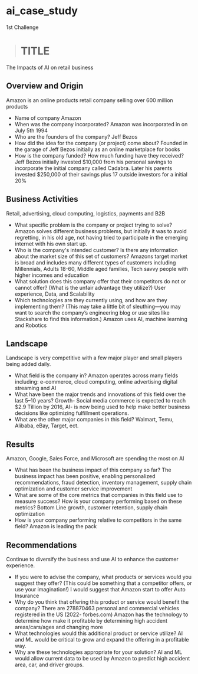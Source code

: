 # ai_case_study
1st Challenge  
># TITLE
The Impacts of AI on retail business
## Overview and Origin
Amazon is an online products retail company selling over 600 million products
* Name of company
Amazon
* When was the company incorporated?
Amazon was incorporated in on July 5th 1994
* Who are the founders of the company?
Jeff Bezos
* How did the idea for the company (or project) come about?
Founded in the garage of Jeff Bezos initially as an online marketplace for books
* How is the company funded? How much funding have they received?
Jeff Bezos initially invested $10,000 from his personal savings to incorporate the initial company called Cadabra. Later his parents invested $250,000 of their savings plus 17 outside investors for a initial 20%
## Business Activities
Retail, advertising, cloud computing, logistics, payments and B2B 
* What specific problem is the company or project trying to solve?
Amazon solves different business problems, but initially it was to avoid regretting, in his old age, not having tried to participate in the emerging internet with his own start up. 
* Who is the company's intended customer? Is there any information about the market size of this set of customers?
Amazons target market is broad and includes many different types of customers including Millennials, Adults 18-60, Middle aged families, Tech savvy people with higher incomes and education
* What solution does this company offer that their competitors do not or cannot offer? (What is the unfair advantage they utilize?)
User experience, Data, and Scalability
* Which technologies are they currently using, and how are they implementing them? (This may take a little bit of sleuthing&mdash;you may want to search the company’s engineering blog or use sites like Stackshare to find this information.)
Amazon uses AI, machine learning and Robotics
## Landscape
Landscape is very competitive with a few major player and small players being added daily.
* What field is the company in?
Amazon operates across many fields including: e-commerce, cloud computing, online advertising digital streaming and AI
* What have been the major trends and innovations of this field over the last 5&ndash;10 years?
Growth- Social media commerce is expected to reach $2.9 Tillion by 2016, AI- is now being used to help make better business decisions like optimizing fulfillment operations.
* What are the other major companies in this field?
Walmart, Temu, Alibaba, eBay, Target, ect.
## Results
Amazon, Google, Sales Force, and Microsoft are spending the most on AI
* What has been the business impact of this company so far?
The business impact has been positive, enabling personalized recommendations, fraud detection, inventory management, supply chain optimization and customer service improvement
* What are some of the core metrics that companies in this field use to measure success? How is your company performing based on these metrics?
Bottom Line growth, customer retention, supply chain optimization
* How is your company performing relative to competitors in the same field?
Amazon is leading the pack
## Recommendations
Continue to diversify the business and use AI to enhance the customer experience.
* If you were to advise the company, what products or services would you suggest they offer? (This could be something that a competitor offers, or use your imagination!)
I would suggest that Amazon start to offer Auto Insurance
* Why do you think that offering this product or service would benefit the company?
There are 278870463 personal and commercial vehicles registered in the US (2022- forbes.com)  Amazon has the technology to determine how make it profitable by determining high accident areas/cars/ages and changing more 
* What technologies would this additional product or service utilize?
AI and ML would be critical to grow and expand the offering in a profitable way.
* Why are these technologies appropriate for your solution?
AI and ML would allow current data to be used by Amazon to predict high accident area, car, and driver groups. 

